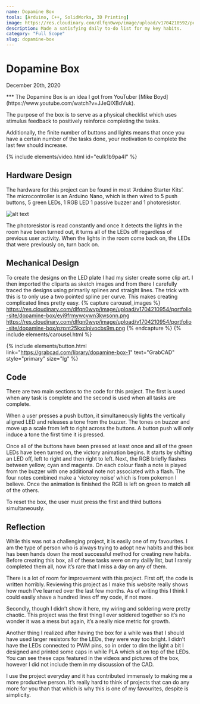 ```yaml
---
name: Dopamine Box
tools: [Arduino, C++, SolidWorks, 3D Printing]
image: https://res.cloudinary.com/dlfqn0wvp/image/upload/v1704210592/portfolio-site/dopamine-box/yh5e4exbz4msunf995nl.png
description: Made a satisfying daily to-do list for my key habits.
category: "Full Scope"
slug: dopamine-box
---
```


# Dopamine Box
<p class="post-metadata text-muted">
  December 20th, 2020
</p>
***
The Dopamine Box is an idea I got from YouTuber [Mike Boyd](https://www.youtube.com/watch?v=JJeQIXBdVuk). 

The purpose of the box is to serve as a physical checklist which uses stimulus feedback to positively reinforce completing the tasks. 

Additionally, the finite number of buttons and lights means that once you have a certain number of the tasks done, your motivation to complete the last few should increase. 

{% include elements/video.html id="euIk1b9pa4I" %}

## Hardware Design
The hardware for this project can be found in most ‘Arduino Starter Kits’. The microcontroller is an Arduino Nano, which is then wired to 5 push buttons, 5 green LEDs, 1 RGB LED  1 passive buzzer and 1 photoresistor.

![alt text](https://res.cloudinary.com/dlfqn0wvp/image/upload/v1704210978/portfolio-site/dopamine-box/ue5j4u3wfoqyfxqnym8a.jpg "Kill switch hardware")

The photoresistor is read constantly and once it detects the lights in the room have been turned out, it turns all of the LEDs off regardless of previous user activity. When the lights in the room come back on, the LEDs that were previously on, turn back on.

## Mechanical Design
To create the designs on the LED plate I had my sister create some clip art. I then imported the cliparts as sketch images  and from there I carefully traced the designs using primarily splines and straight lines. The trick with this is to only use a two pointed spline per curve. This makes creating complicated lines pretty easy.
{% capture carousel_images %}
https://res.cloudinary.com/dlfqn0wvp/image/upload/v1704210954/portfolio-site/dopamine-box/eyi9frmywcvwn3kwsonn.png
https://res.cloudinary.com/dlfqn0wvp/image/upload/v1704210954/portfolio-site/dopamine-box/pzpnt25kxclpivocbs9m.png
{% endcapture %}
{% include elements/carousel.html %}

{% include elements/button.html link="https://grabcad.com/library/dopamine-box-1" text="GrabCAD" style="primary" size="lg" %}

## Code
There are two main sections to the code for this project. The first is used when any task is complete and the second is used when all tasks are complete.

When a user presses a push button, it simultaneously lights the vertically aligned LED and releases a tone from the buzzer. The tones on buzzer and move up a scale from left to right across the buttons. A button push will only induce a tone the first time it is pressed. 

Once all of the buttons have been pressed at least once and all of the green LEDs have been turned on, the victory animation begins. It starts by shifting an LED off, left to right and then right to left. Next, the RGB briefly flashes between yellow, cyan and magenta. On each colour flash a note is played from the buzzer with one additional note not associated with a flash. The four notes combined make a ‘victorey noise’ which is from pokemon I believe. Once the animation is finished the RGB is left on green to match all of the others.

To reset the box, the user must press the first and third buttons simultaneously.

## Reflection
While this was not a challenging project, it is easily one of my favourites. I am the type of person who is always trying to adopt new habits and this box has been hands down the most successful method for creating new habits. Before creating this box, all of these tasks were on my dailly list, but I rarely completed them all, now it’s rare that I miss a day on any of them. 

There is a lot of room for improvement with this project. First off, the code is written horribly. Reviewing this project as I make this website really shows how much I’ve learned over the last few months. As of writing this I think I could easily shave a hundred lines off my code, if not more.

Secondly, though I didn’t show it here,  my wiring and soldering were pretty chaotic. This project was the first thing I ever soldered together so it’s no wonder it was a mess but again, it’s a really nice metric for growth.

Another thing I realized after having the box for a while was that I should have used  larger resistors for the LEDs, they were way too bright. I didn’t have the LEDs connected to PWM pins, so in order to dim the light a bit I designed and printed some caps in while PLA which sit on top of the LEDs. You can see these caps featured in the videos and pictures of the box, however I did not include them in my discussion of the CAD. 

I use the project everyday and it has contributed immensely to making me a more productive person. It’s really hard to think of projects that can do any more for you than that which is why this is one of my favourites, despite is simplicity.
